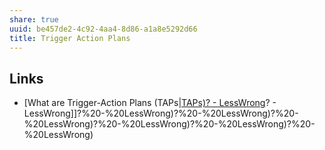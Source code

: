 ```yaml
---
share: true
uuid: be457de2-4c92-4aa4-8d86-a1a8e5292d66
title: Trigger Action Plans
---
```

## Links

* [What are Trigger-Action Plans (TAPs|[TAPs)? - LessWrong](../TAPs)? - LessWrong]]?%20-%20LessWrong)?%20-%20LessWrong)?%20-%20LessWrong)?%20-%20LessWrong)?%20-%20LessWrong)?%20-%20LessWrong)